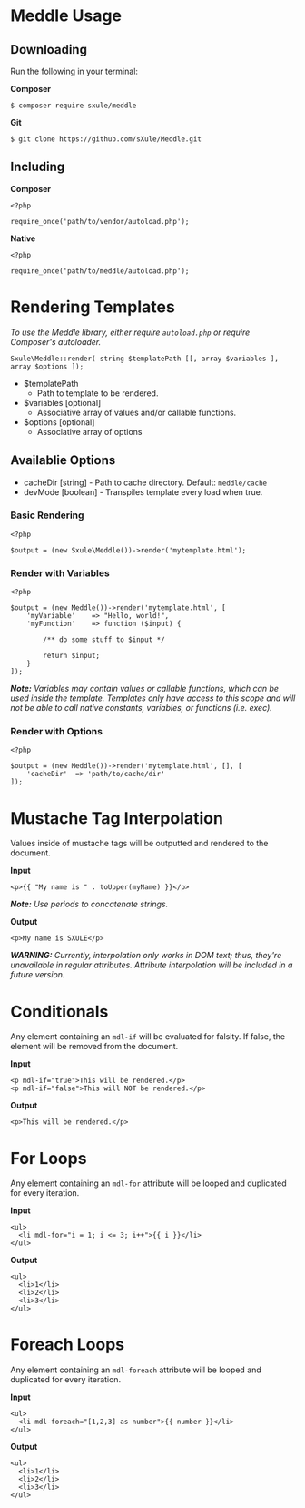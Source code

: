 # Meddle Usage

## Downloading

Run the following in your terminal:

**Composer**
```
$ composer require sxule/meddle
```

**Git**
```
$ git clone https://github.com/sXule/Meddle.git
```

## Including

**Composer**
```
<?php

require_once('path/to/vendor/autoload.php');
```

**Native**
```
<?php

require_once('path/to/meddle/autoload.php');
```

# Rendering Templates

*To use the Meddle library, either require `autoload.php` or require Composer's autoloader.*

```
Sxule\Meddle::render( string $templatePath [[, array $variables ], array $options ]);
```

* $templatePath
    * Path to template to be rendered.
* $variables [optional]
    * Associative array of values and/or callable functions.
* $options [optional]
    * Associative array of options

## Availablie Options

* cacheDir [string] - Path to cache directory. Default: `meddle/cache`
* devMode [boolean] - Transpiles template every load when true.

### Basic Rendering
```
<?php

$output = (new Sxule\Meddle())->render('mytemplate.html');
```

### Render with Variables
```
<?php

$output = (new Meddle())->render('mytemplate.html', [
    'myVariable'    => "Hello, world!",
    'myFunction'    => function ($input) {

        /** do some stuff to $input */

        return $input;
    }
]);
```

***Note:** Variables may contain values or callable functions, which can be used inside the template. Templates only have access to this scope and will not be able to call native constants, variables, or functions (i.e. exec).*

### Render with Options
```
<?php

$output = (new Meddle())->render('mytemplate.html', [], [
    'cacheDir'  => 'path/to/cache/dir'
]);
```

# Mustache Tag Interpolation

Values inside of mustache tags will be outputted and rendered to the document.

**Input**
```
<p>{{ "My name is " . toUpper(myName) }}</p>
```

***Note:** Use periods to concatenate strings.*

**Output**
```
<p>My name is SXULE</p>
```

***WARNING:** Currently, interpolation only works in DOM text; thus, they're unavailable in regular attributes. Attribute interpolation will be included in a future version.*

# Conditionals

Any element containing an `mdl-if` will be evaluated for falsity. If false, the element will be removed from the document.

**Input**
```
<p mdl-if="true">This will be rendered.</p>
<p mdl-if="false">This will NOT be rendered.</p>
```

**Output**
```
<p>This will be rendered.</p>
```

# For Loops

Any element containing an `mdl-for` attribute will be looped and duplicated for every iteration.

**Input**
```
<ul>
  <li mdl-for="i = 1; i <= 3; i++">{{ i }}</li>
</ul>
```

**Output**
```
<ul>
  <li>1</li>
  <li>2</li>
  <li>3</li>
</ul>
```

# Foreach Loops

Any element containing an `mdl-foreach` attribute will be looped and duplicated for every iteration.

**Input**
```
<ul>
  <li mdl-foreach="[1,2,3] as number">{{ number }}</li>
</ul>
```

**Output**
```
<ul>
  <li>1</li>
  <li>2</li>
  <li>3</li>
</ul>
```


